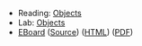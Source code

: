 * Reading: [Objects](../readings/objects-reading.html)
* Lab: [Objects](../labs/objects-lab.html)
* [EBoard](../eboards/51.md) 
  ([Source](../eboards/51.md))
  ([HTML](../eboards/51.html))
  ([PDF](../eboards/51.pdf))
